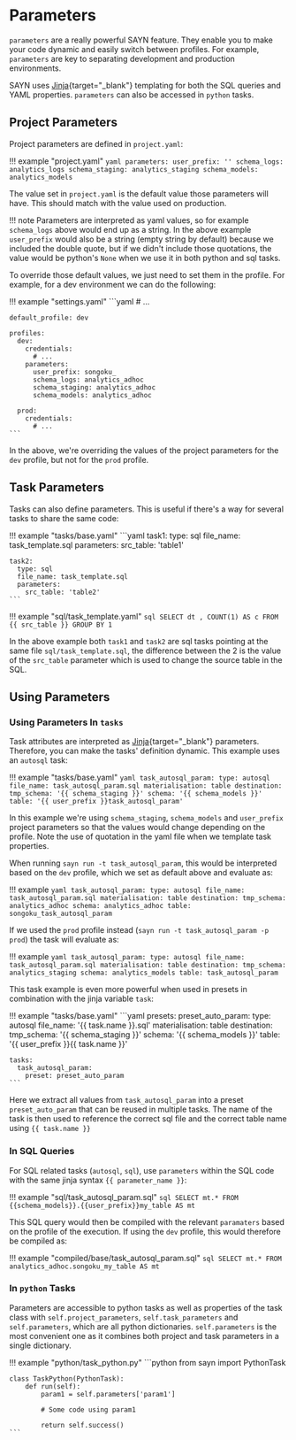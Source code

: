 # Parameters

`parameters` are a really powerful SAYN feature. They enable you to make your code dynamic and easily switch between profiles. For example, `parameters` are key to separating development and production environments.

SAYN uses [Jinja](https://jinja.palletsprojects.com/){target="\_blank"} templating for both the SQL queries and YAML properties. `parameters` can also be accessed in `python` tasks.

## Project Parameters

Project parameters are defined in `project.yaml`:

!!! example "project.yaml"
    ```yaml
    parameters:
      user_prefix: ''
      schema_logs: analytics_logs
      schema_staging: analytics_staging
      schema_models: analytics_models
    ```

The value set in `project.yaml` is the default value those parameters will have. This should match
with the value used on production.

!!! note
    Parameters are interpreted as yaml values, so for example `schema_logs` above would end up
    as a string. In the above example `user_prefix` would also be a string (empty string by default)
    because we included the double quote, but if we didn't include those quotations, the value
    would be python's `None` when we use it in both python and sql tasks.

To override those default values, we just need to set them in the profile. For example, for a dev
environment we can do the following:

!!! example "settings.yaml"
    ```yaml
    # ...

    default_profile: dev

    profiles:
      dev:
        credentials:
          # ...
        parameters:
          user_prefix: songoku_
          schema_logs: analytics_adhoc
          schema_staging: analytics_adhoc
          schema_models: analytics_adhoc

      prod:
        credentials:
          # ...
    ```

In the above, we're overriding the values of the project parameters for the `dev` profile,
but not for the `prod` profile.

## Task Parameters

Tasks can also define parameters. This is useful if there's a way for several tasks to share
the same code:

!!! example "tasks/base.yaml"
    ```yaml
    task1:
      type: sql
      file_name: task_template.sql
      parameters:
        src_table: 'table1'

    task2:
      type: sql
      file_name: task_template.sql
      parameters:
        src_table: 'table2'
    ```

!!! example "sql/task_template.yaml"
    ```sql
    SELECT dt
         , COUNT(1) AS c
      FROM {{ src_table }}
     GROUP BY 1
    ```

In the above example both `task1` and `task2` are sql tasks pointing at the same file
`sql/task_template.sql`, the difference between the 2 is the value of the `src_table` parameter
which is used to change the source table in the SQL.

## Using Parameters

### Using Parameters In `tasks`

Task attributes are interpreted as [Jinja](https://jinja.palletsprojects.com/){target="\_blank"}
parameters. Therefore, you can make the tasks' definition dynamic. This example uses an `autosql`
task:

!!! example "tasks/base.yaml"
    ```yaml
    task_autosql_param:
      type: autosql
      file_name: task_autosql_param.sql
      materialisation: table
      destination:
        tmp_schema: '{{ schema_staging }}'
        schema: '{{ schema_models }}'
        table: '{{ user_prefix }}task_autosql_param'
    ```

In this example we're using `schema_staging`, `schema_models` and `user_prefix` project parameters
so that the values would change depending on the profile. Note the use of quotation in the yaml file
when we template task properties.

When running `sayn run -t task_autosql_param`, this would be interpreted based on the `dev` profile,
which we set as default above and evaluate as:

!!! example
    ```yaml
    task_autosql_param:
      type: autosql
      file_name: task_autosql_param.sql
      materialisation: table
      destination:
        tmp_schema: analytics_adhoc
        schema: analytics_adhoc
        table: songoku_task_autosql_param
    ```

If we used the `prod` profile instead (`sayn run -t task_autosql_param -p prod`) the task will evaluate as:

!!! example
    ```yaml
    task_autosql_param:
      type: autosql
      file_name: task_autosql_param.sql
      materialisation: table
      destination:
        tmp_schema: analytics_staging
        schema: analytics_models
        table: task_autosql_param
    ```

This task example is even more powerful when used in presets in combination with the jinja variable `task`:

!!! example "tasks/base.yaml"
    ```yaml
    presets:
      preset_auto_param:
        type: autosql
        file_name: '{{ task.name }}.sql'
        materialisation: table
        destination:
          tmp_schema: '{{ schema_staging }}'
          schema: '{{ schema_models }}'
          table: '{{ user_prefix }}{{ task.name }}'

    tasks:
      task_autosql_param:
        preset: preset_auto_param
    ```

Here we extract all values from `task_autosql_param` into a preset `preset_auto_param` that can be reused
in multiple tasks. The name of the task is then used to reference the correct sql file and the correct
table name using `{{ task.name }}`

### In SQL Queries

For SQL related tasks (`autosql`, `sql`), use `parameters` within the SQL code with the same jinja syntax
`{{ parameter_name }}`:

!!! example "sql/task_autosql_param.sql"
    ```sql
    SELECT mt.*
      FROM {{schema_models}}.{{user_prefix}}my_table AS mt
    ```

This SQL query would then be compiled with the relevant `paramaters` based on the profile of the execution.
If using the `dev` profile, this would therefore be compiled as:

!!! example "compiled/base/task_autosql_param.sql"
    ```sql
    SELECT mt.*
      FROM analytics_adhoc.songoku_my_table AS mt
    ```

### In `python` Tasks

Parameters are accessible to python tasks as well as properties of the task class with
`self.project_parameters`, `self.task_parameters` and `self.parameters`, which are all python dictionaries.
`self.parameters` is the most convenient one as it combines both project and task parameters in a single
dictionary.

!!! example "python/task_python.py"
    ```python
    from sayn import PythonTask

    class TaskPython(PythonTask):
        def run(self):
            param1 = self.parameters['param1']

            # Some code using param1

            return self.success()
    ```
